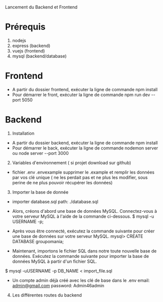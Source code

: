 Lancement du Backend et Frontend
# Prérequis
1. nodejs
2. express (backend)
3. vuejs (frontend)
4. mysql (backend/database)

# Frontend
- A partir du dossier frontend, exécuter la
ligne de commande npm install
- Pour démarrer le front, exécuter la
ligne de commande npm run dev
 --port 5050

# Backend
1. Installation
- A partir du dossier backend, exécuter la
ligne de commande npm install
- Pour démarrer le back, exécuter la
ligne de commande nodemon server ou node server
 --port 3000

2. Variables d'environnement ( si projet download sur github)
- fichier .env .envexample
supprimer le .example et remplir les données par vos clé unique ( ne les perdait pas et ne plus les modifier,
sous perine de ne plus pouvoir récupérer les données)


3. Importer la base de donnée
- importer database.sql
path: ./database.sql

- Alors, créons d'abord une base de données MySQL. Connectez-vous à votre serveur MySQL à l'aide de la commande ci-dessous.
$ mysql -u USERNAME -p;

- Après vous être connecté, exécutez la commande suivante pour créer une base de données sur votre serveur MySQL.
mysql> CREATE DATABASE groupomania;


- Maintenant, importons le fichier SQL dans notre toute nouvelle base de données. Exécutez la commande suivante 
pour importer la base de données MySQL à partir d'un fichier SQL.

$ mysql -uUSERNAME -p DB_NAME < import_file.sql

- Un compte admin déjà créé avec les clé de base dans le .env
email: admin@gmail.com
password: Admin46admin


4. Les différentes routes du backend


